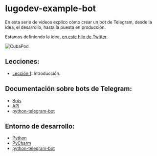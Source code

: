 # lugodev-example-bot

En esta serie de vídeos explico cómo crear un bot de Telegram, desde la idea, el desarrollo, hasta la puesta en producción.

Estamos definiendo la idea, [en este hilo de Twitter](https://twitter.com/i/status/1311765358387187712).

![CubaPod](https://i9.ytimg.com/vi/yEtsoxkxF_0/mqdefault.jpg?sqp=CKCO5PsF&rs=AOn4CLCtDCl3IfL8bGN0nOLd6fJDO0ixlQ)

## Lecciones:
- [Lección 1](https://youtu.be/yEtsoxkxF_0): Introducción.

## Documentación sobre bots de Telegram:
- [Bots](https://core.telegram.org/bots)
- [API](https://core.telegram.org/api)
- [python-telegram-bot](https://python-telegram-bot.readthedocs.io/en/stable)

## Entorno de desarrollo:
- [Python](https://www.python.org/downloads)
- [PyCharm](https://www.jetbrains.com/es-es/pycharm/download)
- [python-telegram-bot](https://python-telegram-bot.org)